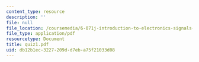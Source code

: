 ```yaml
---
content_type: resource
description: ''
file: null
file_location: /coursemedia/6-071j-introduction-to-electronics-signals-and-measurement-spring-2006/db12b1ec3227209dd7eba75f21033d08_quiz1.pdf
file_type: application/pdf
resourcetype: Document
title: quiz1.pdf
uid: db12b1ec-3227-209d-d7eb-a75f21033d08
---
```

